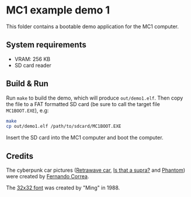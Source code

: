 # MC1 example demo 1

This folder contains a bootable demo application for the MC1 computer.

## System requirements

* VRAM: 256 KB
* SD card reader

## Build & Run

Run `make` to build the demo, which will produce `out/demo1.elf`. Then copy the
file to a FAT formatted SD card (be sure to call the target file `MC1BOOT.EXE`),
e.g:

```bash
make
cp out/demo1.elf /path/to/sdcard/MC1BOOT.EXE
```

Insert the SD card into the MC1 computer and boot the computer.

## Credits

The cyberpunk car pictures ([Retrawave car](retrawave-car.png),
[Is that a supra?](is-that-a-supra.png) and [Phantom](phantom.png)) were created by
[Fernando Correa](https://www.artstation.com/fernandocorrea).

The [32x32 font](ming-charset-32x32.png) was created by "Ming" in 1988.
